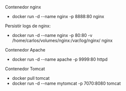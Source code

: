 Contenedor nginx
- docker run -d --name nginx -p 8888:80 nginx

Persistir logs de nginx:
- docker run -d --name nginx -p 80:80 -v /home/carlos/volumes/nginx:/var/log/nginx/ nginx

Contenedor Apache
- docker run -d --name apache -p 9999:80 httpd

Contenedor Tomcat
- docker pull tomcat
- docker run -d --name mytomcat -p 7070:8080 tomcat
